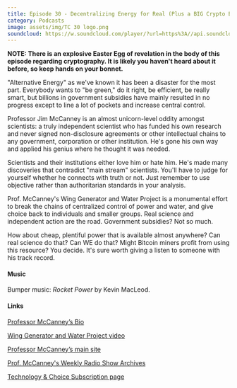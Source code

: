 ```yaml
---
title: Episode 30 - Decentralizing Energy for Real (Plus a BIG Crypto Easter Egg), with Jim McCanney
category: Podcasts
image: assets/img/TC 30 logo.png
soundcloud: https://w.soundcloud.com/player/?url=https%3A//api.soundcloud.com/tracks/409275861
---
```

**NOTE: There is an explosive Easter Egg of revelation in the body of this episode regarding cryptography. It is likely you haven't heard about it before, so keep hands on your bonnet.**

"Alternative Energy" as we've known it has been a disaster for the most part. Everybody wants to "be green," do it right, be efficient, be really smart, but billions in government subsidies have mainly resulted in no progress except to line a lot of pockets and increase central control.

Professor Jim McCanney is an almost unicorn-level oddity amongst scientists: a truly independent scientist who has funded his own research and never signed non-disclosure agreements or other intellectual chains to any government, corporation or other institution. He's gone his own way and applied his genius where he thought it was needed.   

Scientists and their institutions either love him or hate him. He's made many discoveries that contradict "main stream" scientists. You'll have to judge for yourself whether he connects with truth or not. Just remember to use objective rather than authoritarian standards in your analysis.

Prof. McCanney's Wing Generator and Water Project is a monumental effort to break the chains of centralized control of power and water, and give choice back to individuals and smaller groups. Real science and independent action are the road. Government subsidies? Not so much.
 
How about cheap, plentiful power that is available almost anywhere? Can real science do that? Can WE do that? Might Bitcoin miners profit from using this resource? You decide. It's sure worth giving a listen to someone with his track record.

#### Music

Bumper music: *Rocket Power* by Kevin MacLeod.

#### Links

[Professor McCanney’s Bio](http://www.jmccanneyscience.com/Bio.HTM)

[Wing Generator and Water Project video](https://www.youtube.com/watch?v=7ozm1CoXzCg)

[Professor McCanney’s main site](http://www.jmccanneyscience.com/)

[Prof. McCanney's Weekly Radio Show Archives](http://www.jmccanneyscience.com/WeeklyRadioShowArchivesSubPage.HTM)

[Technology & Choice Subscription page](https://technologyandchoice.com/subscribe/)
